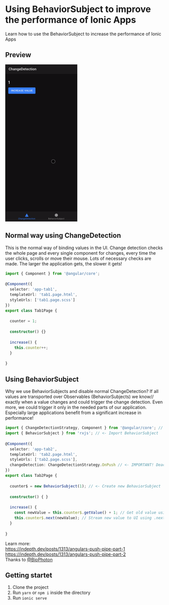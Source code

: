 # Using BehaviorSubject to improve the performance of Ionic Apps
Learn how to use the BehaviorSubject to increase the performance of Ionic Apps

## Preview
<img src="https://github.com/learn-ionic/ionic-behavior-subject/blob/main/src/assets/preview.gif?raw=true" height="500px">

## Normal way using ChangeDetection
This is the normal way of binding values in the UI. Change detection checks the whole page and every single component for changes, every time the user clicks, scrolls or move their mouse. Lots of necessary checks are made. The larger the application gets, the slower it gets!
```ts
import { Component } from '@angular/core';

@Component({
  selector: 'app-tab1',
  templateUrl: 'tab1.page.html',
  styleUrls: ['tab1.page.scss']
})
export class Tab1Page {

  counter = 1;

  constructor() {}

  increase() {
    this.counter++;
  }

}

```

## Using BehaviorSubject
Why we use BehaviorSubjects and disable normal ChangeDetection? If all values are transported over Observables (BehaviorSubjects) we know// exactly when a value changes and could trigger the change detection. Even more, we could trigger it only in the needed parts of our application. Especially large applications benefit from a significant increase in performance!
```ts
import { ChangeDetectionStrategy, Component } from '@angular/core'; // <- Import ChangeDetectionStrategy
import { BehaviorSubject } from 'rxjs'; // <- Import BehaviorSubject

@Component({
  selector: 'app-tab2',
  templateUrl: 'tab2.page.html',
  styleUrls: ['tab2.page.scss'],
  changeDetection: ChangeDetectionStrategy.OnPush // <- IMPORTANT! Deactivate ChangeDetection
})
export class Tab2Page {

  counter$ = new BehaviorSubject(1); // <- Create new BehaviorSubject

  constructor() { }

  increase() {
    const newValue = this.counter$.getValue() + 1; // Get old value using .getValue()
    this.counter$.next(newValue); // Stream new value to UI using .next()
  }

}
```
Learn more:  
https://indepth.dev/posts/1313/angulars-push-pipe-part-1  
https://indepth.dev/posts/1313/angulars-push-pipe-part-2  
Thanks to [@BioPhoton](https://github.com/BioPhoton/)

## Getting startet
1. Clone the project
2. Run `yarn` or `npm i` inside the directory
3. Run `ionic serve`

